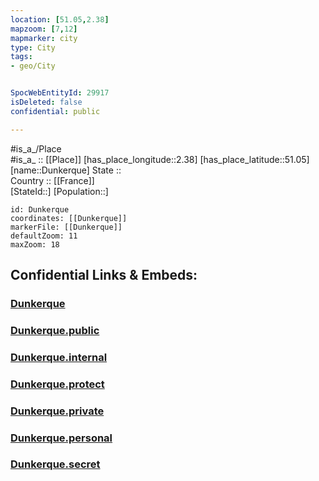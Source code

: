 ```yaml
---
location: [51.05,2.38] 
mapzoom: [7,12] 
mapmarker: city 
type: City
tags:
- geo/City


SpocWebEntityId: 29917
isDeleted: false
confidential: public

---
```

#is_a_/Place  
#is_a_ :: [[Place]] 
[has_place_longitude::2.38] 
[has_place_latitude::51.05] 
[name::Dunkerque] 
State ::  
Country :: [[France]]  
[StateId::] 
[Population::] 



```leaflet
id: Dunkerque
coordinates: [[Dunkerque]] 
markerFile: [[Dunkerque]] 
defaultZoom: 11 
maxZoom: 18
```


## Confidential Links & Embeds: 

### [Dunkerque](/_Standards/Earth/Continent/Europe/Europe~West/France/regions~France/Hauts-de-France/departments~Hauts-de-France/Hauts-de-France~Nord/communes~Nord/Dunkerque/cities~Dunkerque/Dunkerque.md) 

### [Dunkerque.public](/_public/Earth/Continent/Europe/Europe~West/France/regions~France/Hauts-de-France/departments~Hauts-de-France/Hauts-de-France~Nord/communes~Nord/Dunkerque/cities~Dunkerque/Dunkerque.public.md) 

### [Dunkerque.internal](/_internal/Earth/Continent/Europe/Europe~West/France/regions~France/Hauts-de-France/departments~Hauts-de-France/Hauts-de-France~Nord/communes~Nord/Dunkerque/cities~Dunkerque/Dunkerque.internal.md) 

### [Dunkerque.protect](/_protect/Earth/Continent/Europe/Europe~West/France/regions~France/Hauts-de-France/departments~Hauts-de-France/Hauts-de-France~Nord/communes~Nord/Dunkerque/cities~Dunkerque/Dunkerque.protect.md) 

### [Dunkerque.private](/_private/Earth/Continent/Europe/Europe~West/France/regions~France/Hauts-de-France/departments~Hauts-de-France/Hauts-de-France~Nord/communes~Nord/Dunkerque/cities~Dunkerque/Dunkerque.private.md) 

### [Dunkerque.personal](/_personal/Earth/Continent/Europe/Europe~West/France/regions~France/Hauts-de-France/departments~Hauts-de-France/Hauts-de-France~Nord/communes~Nord/Dunkerque/cities~Dunkerque/Dunkerque.personal.md) 

### [Dunkerque.secret](/_secret/Earth/Continent/Europe/Europe~West/France/regions~France/Hauts-de-France/departments~Hauts-de-France/Hauts-de-France~Nord/communes~Nord/Dunkerque/cities~Dunkerque/Dunkerque.secret.md)


